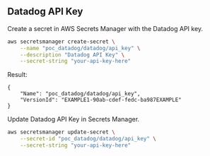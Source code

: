

## Datadog API Key

Create a secret in AWS Secrets Manager with the Datadog API key.

```bash
aws secretsmanager create-secret \
    --name "poc_datadog/datadog/api_key" \
    --description "Datadog API Key" \
    --secret-string "your-api-key-here"
```

Result:

```
{
    "Name": "poc_datadog/datadog/api_key",
    "VersionId": "EXAMPLE1-90ab-cdef-fedc-ba987EXAMPLE"
}
```

Update Datadog API Key in Secrets Manager.

```bash
aws secretsmanager update-secret \
    --secret-id "poc_datadog/datadog/api_key" \
    --secret-string "your-api-key-here"
```